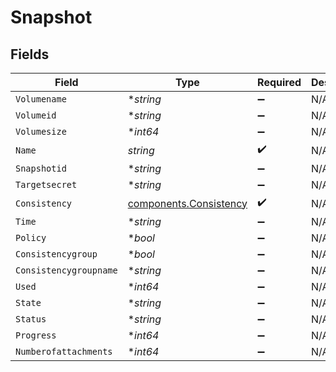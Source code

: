 # Snapshot


## Fields

| Field                                                            | Type                                                             | Required                                                         | Description                                                      |
| ---------------------------------------------------------------- | ---------------------------------------------------------------- | ---------------------------------------------------------------- | ---------------------------------------------------------------- |
| `Volumename`                                                     | **string*                                                        | :heavy_minus_sign:                                               | N/A                                                              |
| `Volumeid`                                                       | **string*                                                        | :heavy_minus_sign:                                               | N/A                                                              |
| `Volumesize`                                                     | **int64*                                                         | :heavy_minus_sign:                                               | N/A                                                              |
| `Name`                                                           | *string*                                                         | :heavy_check_mark:                                               | N/A                                                              |
| `Snapshotid`                                                     | **string*                                                        | :heavy_minus_sign:                                               | N/A                                                              |
| `Targetsecret`                                                   | **string*                                                        | :heavy_minus_sign:                                               | N/A                                                              |
| `Consistency`                                                    | [components.Consistency](../../models/components/consistency.md) | :heavy_check_mark:                                               | N/A                                                              |
| `Time`                                                           | **string*                                                        | :heavy_minus_sign:                                               | N/A                                                              |
| `Policy`                                                         | **bool*                                                          | :heavy_minus_sign:                                               | N/A                                                              |
| `Consistencygroup`                                               | **bool*                                                          | :heavy_minus_sign:                                               | N/A                                                              |
| `Consistencygroupname`                                           | **string*                                                        | :heavy_minus_sign:                                               | N/A                                                              |
| `Used`                                                           | **int64*                                                         | :heavy_minus_sign:                                               | N/A                                                              |
| `State`                                                          | **string*                                                        | :heavy_minus_sign:                                               | N/A                                                              |
| `Status`                                                         | **string*                                                        | :heavy_minus_sign:                                               | N/A                                                              |
| `Progress`                                                       | **int64*                                                         | :heavy_minus_sign:                                               | N/A                                                              |
| `Numberofattachments`                                            | **int64*                                                         | :heavy_minus_sign:                                               | N/A                                                              |